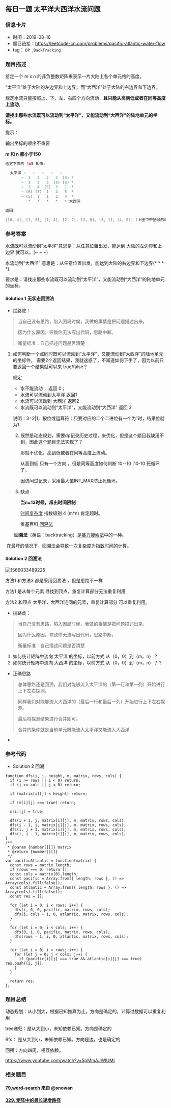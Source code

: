 ## 每日一题  太平洋大西洋水流问题

### 信息卡片

- 时间：2019-08-16
- 题目链接：https://leetcode-cn.com/problems/pacific-atlantic-water-flow
- tag： `DP `,`BackTracking `

### 题目描述

给定一个 m x n 的非负整数矩阵来表示一片大陆上各个单元格的高度。

“太平洋”处于大陆的左边界和上边界，而“大西洋”处于大陆的右边界和下边界。

规定水流只能按照上、下、左、右四个方向流动，**且只能从高到低或者在同等高度上流动**。

**请找出那些水流既可以流动到“太平洋”，又能流动到“大西洋”的陆地单元的坐标。** 



提示：

输出坐标的顺序不重要

**m 和 n 都小于150**



~~~c++
给定下面的 5x5 矩阵:

  太平洋 ~   ~   ~   ~   ~ 
       ~  1   2   2   3  (5) *
       ~  3   2   3  (4) (4) *
       ~  2   4  (5)  3   1  *
       ~ (6) (7)  1   4   5  *
       ~ (5)  1   1   2   4  *
          *   *   *   *   * 大西洋

返回:

[[0, 4], [1, 3], [1, 4], [2, 2], [3, 0], [3, 1], [4, 0]] (上图中带括号的单元).

~~~





### 参考答案



水流既可以流动到“太平洋"意思是：从任意位置出发，能达到 大陆的左边界和上边界 就可以。(~ ~ ~)

水流动到“大西洋” 意思是：从任意位置出发，能达到大陆的右边界和下边界(* * * *).

要求是：请找出那些水流既可以流动到“太平洋”，又能流动到“大西洋”的陆地单元的坐标。 



#### Solution 1 无状态回溯法 

- 拦路虎：

> 当自己没有思路，陷入困局时候，我做的事情是把问题描述出来，
>
> 因为什么原因，导致你无法写出代码，思路中断。
>
> 衡量标准：自己描述问题是否清楚



1. 如何判断一个点同时既可以流动到“太平洋”，又能流动到“大西洋”的陆地单元的坐标件， 需要2个返回结果，我就迷惑了，不知道如何下手了，因为以前只要返回一个结果就可以来 true/false？

   

   规定  

   - 水不能流动 ，返回 0；
   - 水流可以流动到太平洋 返回1
   - 水流可以流动到 大西洋 返回2
   -   水流既可以流动到“太平洋”，又能流动到“大西洋” 返回  3 

    说明：3=2|1，按位或运算符：只要对应的二个二进位有一个为1时，结果位就为1

   2. 既然是动态规划，需要dp记录历史过程，来优化，但是这个题目我缺用不到，因此这个题目无法实现了？

      那就不优化，高到低或者在同等高度上流动。

      从高到低 只有一个方向 ，但是同等高度如何判断 10--10 |10-10 死循环了。

      因访问过记录，采用最大值INT_MAX防止死循环。

   3. 缺点

      **当n=13时候，超出时间限制**

      [时间复杂度](https://zh.wikipedia.org/wiki/时间复杂度)   指数级别  4  (m*n) 肯定超时。

      维基百科 [回溯法](https://zh.wikipedia.org/wiki/%E5%9B%9E%E6%BA%AF%E6%B3%95)

   ​    **回溯法**（英语：backtracking）是[暴力搜索法](https://zh.wikipedia.org/wiki/暴力搜尋法)中的一种。

​           在最坏的情况下，回溯法会导致一次[复杂度](https://zh.wikipedia.org/wiki/计算复杂性理论)为[指数时间](https://zh.wikipedia.org/wiki/指數時間)的计算。



#### Solution 2 回溯法 	

![1566033489225](https://user-images.githubusercontent.com/5937331/63209454-7c921a80-c113-11e9-8d74-82d0476b8828.png)

方法1 和方法3 都是采用回溯法 ，但是思路不一样

方法1 是从每个元素 寻找到顶点，重复计算部分无法重复利用

方法2 和顶点 太平洋，大西洋连同的元素，重复计算部分 可以重复利用。



- 拦路虎：

> 当自己没有思路，陷入困局时候，我做的事情是把问题描述出来，
>
> 因为什么原因，导致你无法写出代码，思路中断。
>
> 衡量标准：自己描述问题是否清楚

1. 如何统计矩阵中流向 太平洋 的坐标，以前方式 从（0，0）到（m，n）？
2.  如何统计矩阵中流向 大西洋 的坐标，以前方式 从（0，0）到（m，n）？？



- 正确思路

> 总体思路还是回溯，我们对能够流入太平洋的（第一行和第一列）开始进行上下左右探测。
>
> 同样我们对能够流入大西洋的（最后一行和最后一列）开始进行上下左右探测。
>
> 最后将探测结果进行合并即可。
>
> 合并的条件就是当前单元既能流入太平洋又能流入大西洋








-
### 参考代码

- Solution 2  回溯

~~~
function dfs(i, j, height, m, matrix, rows, cols) {
  if (i >= rows || i < 0) return;
  if (j >= cols || j < 0) return;

  if (matrix[i][j] < height) return;

  if (m[i][j] === true) return;

  m[i][j] = true;

  dfs(i + 1, j, matrix[i][j], m, matrix, rows, cols);
  dfs(i - 1, j, matrix[i][j], m, matrix, rows, cols);
  dfs(i, j + 1, matrix[i][j], m, matrix, rows, cols);
  dfs(i, j - 1, matrix[i][j], m, matrix, rows, cols);
}
/**
 * @param {number[][]} matrix
 * @return {number[][]}
 */
var pacificAtlantic = function(matrix) {
  const rows = matrix.length;
  if (rows === 0) return [];
  const cols = matrix[0].length;
  const pacific = Array.from({ length: rows }, () => Array(cols).fill(false));
  const atlantic = Array.from({ length: rows }, () => Array(cols).fill(false));
  const res = [];

  for (let i = 0; i < rows; i++) {
    dfs(i, 0, 0, pacific, matrix, rows, cols);
    dfs(i, cols - 1, 0, atlantic, matrix, rows, cols);
  }

  for (let i = 0; i < cols; i++) {
    dfs(0, i, 0, pacific, matrix, rows, cols);
    dfs(rows - 1, i, 0, atlantic, matrix, rows, cols);
  }

  for (let i = 0; i < rows; i++) {
    for (let j = 0; j < cols; j++) {
      if (pacific[i][j] === true && atlantic[i][j] === true) res.push([i, j]);
    }
  }

  return res;
};
~~~

### 题目总结

动态规划：从小到大，根据已知推算为止。方向是确定的，计算过数据可以重复利用

tree递归：是从大到小，未知依赖已知。方向是确定的

Bfs： 是从大到小，未知依赖已知。方向是边，也是确定的

回朔：方向四周，相互依赖。

https://www.youtube.com/watch?v=5pMmAJWlUMI






### 相关题目

#### [79.word-search](https://github.com/azl397985856/leetcode/blob/master/problems/79.word-search-en.md)  来自 @snowan

#### [329. 矩阵中的最长递增路径](https://leetcode-cn.com/problems/longest-increasing-path-in-a-matrix/)





  